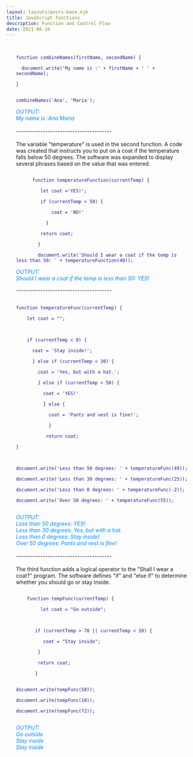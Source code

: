 ```yaml
---
layout: layouts/posts-base.njk
title: JavaScript functions
description: Function and Control Flow
date: 2021-06-16
---
```

<div style="margin:0 5%;>
<p><br/>
In this exercise I have been working with JavaScript variables, "if" and "else if" statements, arithmetic operators and functions.
I built a few functions in this assignment and invoked them as needed.
As seen below, the first function outputs a sentence. 
A simple program was created that merges a first and a last name. After that,a return statement was included. 
<br/><br/>
<code style="color: rgb(31, 32, 138)">
function combineNames(firstName, secondName) { <br/>
  document.write('My name is :' + firstName + ' ' + secondName); <br/>
}<br/>
<p>combineNames('Ana', 'Maria');<br/> </code>
  <br/>
<em style="color: rgb(0, 140, 255);">OUTPUT:<br/>
My name is :Ana Maria </em>
<br/><br/>---------------------------------------<br/><br/>
The variable &quot;temperature&quot; is used in the second function. A code was created that instructs you to put on a coat if the temperature falls below 50 degrees. The software was expanded to display several phrases based on the value that was entered.</p>
<code style="color: rgb(31, 32, 138);">
  &nbsp;&nbsp;  function temperatureFunction(currentTemp) {<br/>
    &nbsp;&nbsp;&nbsp;  let coat ='YES!';<br/>
    &nbsp;&nbsp;&nbsp;  if (currentTemp > 50) {<br/>
      &nbsp;&nbsp;&nbsp;    coat = 'NO!'<br/>
      &nbsp;&nbsp;&nbsp;  }<br/>
      &nbsp;&nbsp; return coat;<br/>
      &nbsp;&nbsp;}<br/>
      &nbsp;&nbsp;document.write('Should I wear a coat if the temp is less than 50: ' + temperatureFunction(40));
</code>
<p><em style="color: rgb(0, 140, 255);">OUTPUT: <br/>Should I wear a coat if the temp is less than 50: YES!</em></p>
<p>---------------------------------------<br/><br/>
<code style="color: rgb(31, 32, 138)">
function temperatureFunc(currentTemp) {<br/>
  &nbsp;&nbsp;let coat = &quot;&quot;;<br/>
  &nbsp;&nbsp;<br/>
  &nbsp;&nbsp;if (currentTemp &lt; 0) {<br/>
    &nbsp;&nbsp;coat = 'Stay inside!';<br/>
    &nbsp;&nbsp;} else if (currentTemp &lt; 30) {<br/>
      &nbsp;&nbsp;coat = 'Yes, but with a hat.';<br/>
      &nbsp;&nbsp;} else if (currentTemp &lt; 50) {<br/>
        &nbsp;&nbsp;coat = 'YES!'<br/>
        &nbsp;&nbsp;} else {<br/>
          &nbsp;&nbsp;coat = 'Pants and vest is fine!';<br/>
          &nbsp;&nbsp;}<br/>
          &nbsp;return coat;<br/>
}<br/>
<br/>
document.write('Less than 50 degrees: ' + temperatureFunc(49));<br/>
document.write('Less than 30 degrees: ' + temperatureFunc(25));<br/>
document.write('Less than 0 degrees: ' + temperatureFunc(-2));<br/>
document.write('Over 50 degrees: ' + temperatureFunc(55));<br/> </code></p>
<p><em style="color: rgb(0, 140, 255);">OUTPUT: <br/>
Less than 50 degrees: YES! <br/>
Less than 30 degrees: Yes, but with a hat.<br/>
Less than 0 degrees: Stay inside!<br/>
Over 50 degrees: Pants and vest is fine!<br/>
</em>
<br/>---------------------------------------<br/><br/>
The third function adds a logical operator to the &quot;Shall I wear a coat?&quot; program. The software defines &quot;if&quot; and &quot;else if&quot; to determine whether you should go or stay inside.</p>
<code style="color: rgb(31, 32, 138)">
  &nbsp;&nbsp;function tempFunc(currentTemp) {<br/>
    &nbsp;&nbsp;&nbsp;  let coat = "Go outside";<br/>
  <br/>
  &nbsp;&nbsp;&nbsp;  if (currentTemp > 70 || currentTemp < 20) {<br/>
    &nbsp;&nbsp;&nbsp;   coat = "Stay inside";<br/>
    &nbsp;&nbsp;  }<br/>
    &nbsp;&nbsp;  return coat;<br/>
    &nbsp; &nbsp;}<br/>
<p>document.write(tempFunc(50));<br/>
document.write(tempFunc(10));<br/>
document.write(tempFunc(72));<br/>
</code></p>
<p><em style="color: rgb(0, 140, 255);">OUTPUT: <br/>
Go outside<br/>
Stay inside<br/>
Stay inside<br/>
</em></p>
</p>
</div>